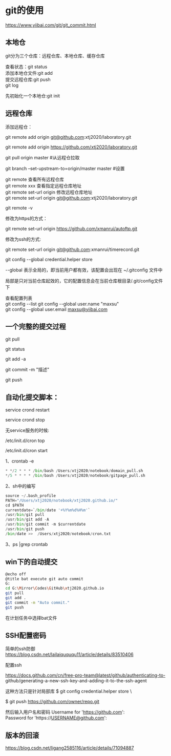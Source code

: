 # git的使用

https://www.yiibai.com/git/git_commit.html


## 本地仓

git分为三个仓库：远程仓库、本地仓库、缓存仓库

查看状态：git status \
添加本地仓文件:git add \
提交远程仓库:git push \
git log

先初始化一个本地仓:git init

## 远程仓库

添加远程仓：

git remote add origin git@github.com:xtj2020/laboratory.git

git remote add origin https://github.com/xtj2020/laboratory.git



git pull origin master #从远程仓拉取

git branch –set-upstream-to=origin/master master #设置



git remote 查看所有远程仓库 \
git remote xxx 查看指定远程仓库地址 \
git remote set-url origin 修改远程仓库地址 \
git remote set-url origin git@github.com:xtj2020/laboratory.git


git remote -v

修改为https的方式：

git remote set-url origin https://github.com/xmanrui/autoftp.git

修改为ssh的方式:

git remote set-url origin git@github.com:xmanrui/timerecord.git

git config --global credential.helper store

 --global  表示全局的，即当前用户都有效，该配置会出现在 ~/.gitconfig 文件中

局部是只对当前仓库起效的，它的配置信息会在当前仓库根目录/.git/config文件下



查看配置列表 \
git config --list
git config --global user.name "maxsu" \
git config --global user.email maxsu@yiibai.com

## 一个完整的提交过程
git pull

git status

git add -a

git commit -m "描述"

git push


## 自动化提交脚本：

service crond restart

service crond stop

无service服务的时候:

/etc/init.d/cron  top

/etc/init.d/cron start

1、crontab -e

```python
* */2 * * * /bin/bash /Users/xtj2020/notebook/domain_pull.sh
*/5 * * * * /bin/bash /Users/xtj2020/notebook/gitpage_pull.sh
```


2、sh中的编写

```python
source ~/.bash_profile
PATH="/Users/xtj2020/notebook/xtj2020.github.io/"
cd $PATH
currentdate=`/bin/date '+%Y%m%d%H%m'`
/usr/bin/git pull
/usr/bin/git add -A
/usr/bin/git commit -m $currentdate
/usr/bin/git push
/bin/date >>  /Users/xtj2020/notebook/cron.txt
```


3、ps |grep crontab

## win下的自动提交
```bash
@echo off
@title bat execute git auto commit
G:
cd G:\Mirror\Codes\GitHub\xtj2020.github.io
git pull
git add .
git commit -m "Auto commit."
git push
```

在计划任务中选择bat文件


## SSH配置密码
简单的ssh防御 \
https://blog.csdn.net/lailaiquququ11/article/details/83510406

配置ssh

https://docs.github.com/cn/free-pro-team@latest/github/authenticating-to-
github/generating-a-new-ssh-key-and-adding-it-to-the-ssh-agent


这种方法只是针对局部库
$ git config credential.helper store \

$ git push https://github.com/owner/repo.git

然后输入用户名和密码
Username for 'https://github.com': <USERNAME> \
Password for 'https://USERNAME@github.com': <PASSWORD>

## 版本的回滚

https://blog.csdn.net/ligang2585116/article/details/71094887
